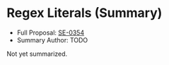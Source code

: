 # Regex Literals (Summary)

* Full Proposal: [SE-0354](https://github.com/apple/swift-evolution/blob/main/proposals/0354-regex-literals.md)
* Summary Author: TODO

Not yet summarized.
